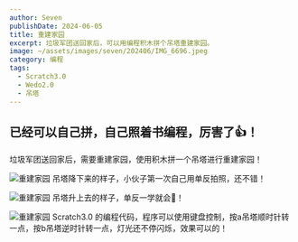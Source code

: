 ```yaml
---
author: Seven
publishDate: 2024-06-05
title: 重建家园
excerpt: 垃圾军团送回家后，可以用编程积木拼个吊塔重建家园。
image: ~/assets/images/seven/202406/IMG_6696.jpeg
category: 编程
tags:
  - Scratch3.0
  - Wedo2.0
  - 吊塔
---
```


## 已经可以自己拼，自己照着书编程，厉害了👍！

垃圾军团送回家后，需要重建家园，使用积木拼一个吊塔进行重建家园！

![重建家园](~/assets/images/seven/202406/IMG_6697.jpeg)
吊塔降下来的样子，小伙子第一次自己用单反拍照，还不错！

![重建家园](~/assets/images/seven/202406/IMG_6699.jpeg)
吊塔升上去的样子，单反一学就会🛫️！

![重建家园](~/assets/images/seven/202406/cjjy.png)
Scratch3.0 的编程代码，程序可以使用键盘控制，按a吊塔顺时针转一点，按b吊塔逆时针转一点，灯光还不停闪烁，效果可以的！
